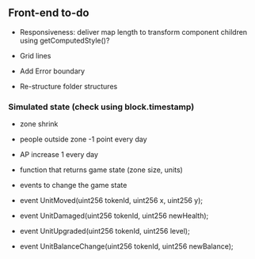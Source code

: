 ## Front-end to-do

- Responsiveness: deliver map length to transform component children using getComputedStyle()?
- Grid lines

- Add Error boundary
- Re-structure folder structures

### Simulated state (check using block.timestamp)

- zone shrink
- people outside zone -1 point every day
- AP increase 1 every day

- function that returns game state (zone size, units)
- events to change the game state
- event UnitMoved(uint256 tokenId, uint256 x, uint256 y);
- event UnitDamaged(uint256 tokenId, uint256 newHealth);
- event UnitUpgraded(uint256 tokenId, uint256 level);
- event UnitBalanceChange(uint256 tokenId, uint256 newBalance);
